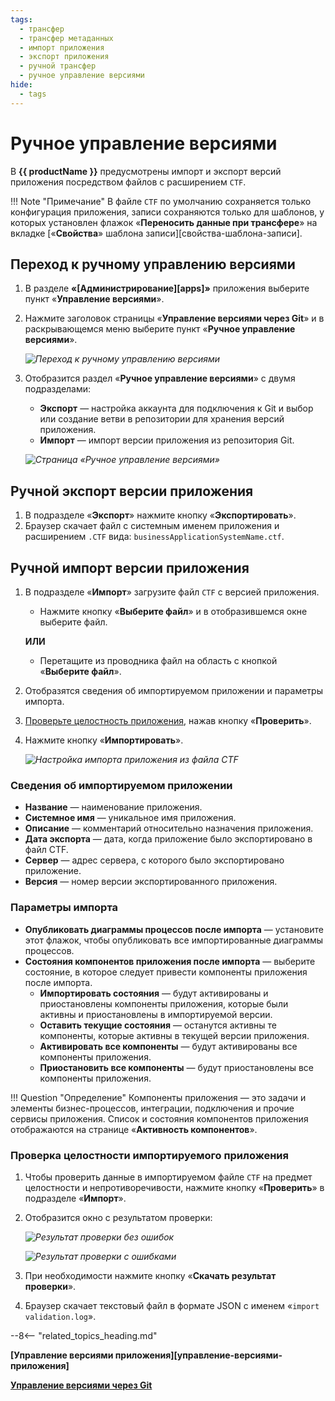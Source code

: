 ```yaml
---
tags:
  - трансфер
  - трансфер метаданных
  - импорт приложения
  - экспорт приложения
  - ручной трансфер
  - ручное управление версиями
hide:
  - tags
---
```


# Ручное управление версиями

В **{{ productName }}** предусмотрены импорт и экспорт версий приложения посредством файлов с расширением `CTF`.

!!! Note "Примечание"
      В файле `CTF` по умолчанию сохраняется только конфигурация приложения, записи сохраняются только для шаблонов, у которых установлен флажок «**Переносить данные при трансфере**» на вкладке [«**Свойства**» шаблона записи][свойства-шаблона-записи].

## Переход к ручному управлению версиями

1. В разделе **«[Администрирование][apps]»** приложения выберите пункт «**Управление версиями**».
2. Нажмите заголовок страницы «**Управление версиями через Git**» и в раскрывающемся меню выберите пункт «**Ручное управление версиями**».

    *![Переход к ручному управлению версиями](verstion_control_switch_to_manual.png)*

3. Отобразится раздел «**Ручное управление версиями**» с двумя подразделами:

    * **Экспорт** — настройка аккаунта для подключения к Git и выбор или создание ветви в репозитории для хранения версий приложения.
    * **Импорт** — импорт версии приложения из репозитория Git.

    *![Страница «Ручное управление версиями»](manual_version_control.png)*

## Ручной экспорт версии приложения

1. В подразделе «**Экспорт**» нажмите кнопку «**Экспортировать**».
2. Браузер скачает файл с системным именем приложения и расширением `.CTF` вида: `businessApplicationSystemName.ctf`.

## Ручной импорт версии приложения

1. В подразделе «**Импорт**» загрузите файл  `CTF` с версией приложения.

      * Нажмите кнопку «**Выберите файл**» и в отобразившемся окне выберите файл.

      **ИЛИ**

      * Перетащите из проводника файл на область с кнопкой «**Выберите файл**».

2. Отобразятся сведения об импортируемом приложении и параметры импорта.
3. [Проверьте целостность приложения](#проверка-целостности-импортируемого-приложения), нажав кнопку «**Проверить**».
4. Нажмите кнопку «**Импортировать**».

    *![Настройка импорта приложения из файла CTF](manual_version_import_properties.png)*

### Сведения об импортируемом приложении

* **Название** — наименование приложения.
* **Системное имя** — уникальное имя приложения.
* **Описание** — комментарий относительно назначения приложения.
* **Дата экспорта** — дата, когда приложение было экспортировано в файл CTF.
* **Сервер** — адрес сервера, с которого было экспортировано приложение.
* **Версия** — номер версии экспортированного приложения.

### Параметры импорта
* **Опубликовать диаграммы процессов после импорта** — установите этот флажок, чтобы опубликовать все импортированные диаграммы процессов.
* **Состояния компонентов приложения после импорта** — выберите состояние, в которое следует привести компоненты приложения после импорта.
    -  **Импортировать состояния** — будут активированы и приостановлены компоненты приложения, которые были активны и приостановлены в импортируемой версии.
    -  **Оставить текущие состояния** — останутся активны те компоненты, которые активны в текущей версии приложения.
    -  **Активировать все компоненты** — будут активированы все компоненты приложения.
    -  **Приостановить все компоненты** — будут приостановлены все компоненты приложения.

!!! Question "Определение"
      Компоненты приложения — это задачи и элементы бизнес-процессов, интеграции, подключения и прочие сервисы приложения. Список и состояния компонентов приложения отображаются на странице «**Активность компонентов**».

### Проверка целостности импортируемого приложения

1. Чтобы проверить данные в импортируемом файле `CTF` на предмет целостности и непротиворечивости, нажмите кнопку «**Проверить**» в подразделе «**Импорт**».
2. Отобразится окно с результатом проверки:

    *![Результат проверки без ошибок](manual_version_import_check_no_errors.png)*

    *![Результат проверки с ошибками](manual_version_import_check_errors.png)*

3. При необходимости нажмите кнопку «**Скачать результат проверки**».
4. Браузер скачает текстовый файл в формате JSON с именем «`import validation.log`».

--8<-- "related_topics_heading.md"

**[Управление версиями приложения][управление-версиями-приложения]**

**[Управление версиями через Git](git_version_control.md)**
